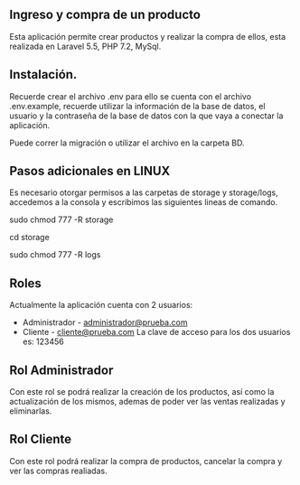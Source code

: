 
## Ingreso y compra de un producto

Esta aplicación permite crear productos y realizar la compra de ellos, esta realizada en Laravel 5.5, PHP 7.2, MySql.

## Instalación.

Recuerde crear el archivo .env para ello se cuenta con el archivo .env.example, recuerde utilizar la información de la base de datos, el usuario y la contraseña de la base de datos con la que vaya a conectar la aplicación.  

Puede correr la migración o utilizar el archivo en la carpeta BD.

## Pasos adicionales en LINUX

Es necesario otorgar permisos a las carpetas de storage y storage/logs, accedemos a la consola y escribimos las siguientes lineas de comando.

sudo chmod 777 -R storage

cd storage

sudo chmod 777 -R logs

## Roles

Actualmente la aplicación cuenta con 2 usuarios:

- Administrador - administrador@prueba.com
- Cliente - cliente@prueba.com
La clave de acceso para los dos usuarios es: 123456

## Rol Administrador

Con este rol se podrá realizar la creación de los productos, así como la actualización de los mismos, ademas de poder ver las ventas realizadas y eliminarlas.

## Rol Cliente

Con este rol podrá realizar la compra de productos, cancelar la compra y ver las compras realiadas.


